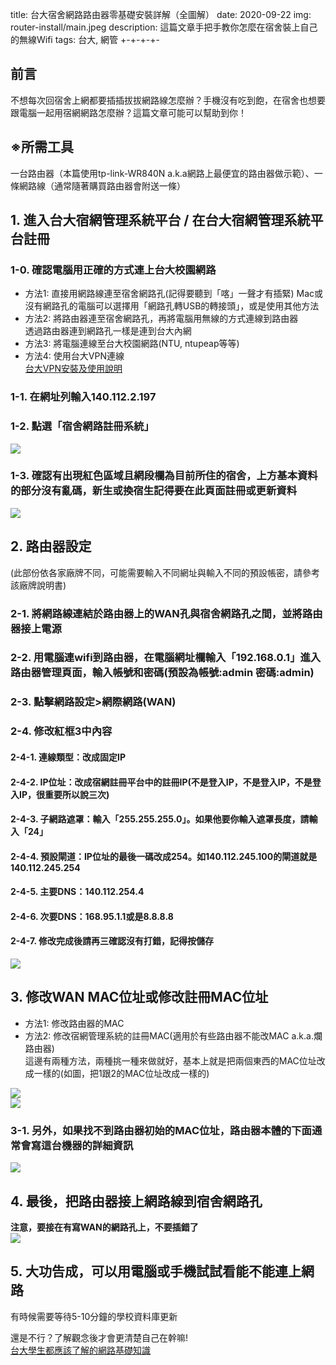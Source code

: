 title: 台大宿舍網路路由器零基礎安裝詳解（全圖解）
date: 2020-09-22
img: router-install/main.jpeg
description: 這篇文章手把手教你怎麼在宿舍裝上自己的無線Wifi
tags: 台大, 網管
+-+-+-+-

## 前言

不想每次回宿舍上網都要插插拔拔網路線怎麼辦？手機沒有吃到飽，在宿舍也想要跟電腦一起用宿網網路怎麼辦？這篇文章可能可以幫助到你！

## ※所需工具

一台路由器（本篇使用tp-link-WR840N a.k.a網路上最便宜的路由器做示範）、一條網路線（通常隨著購買路由器會附送一條）  

## 1. 進入台大宿網管理系統平台 / 在台大宿網管理系統平台註冊

### 1-0. 確認電腦用正確的方式連上台大校園網路

* 方法1: 直接用網路線連至宿舍網路孔(記得要聽到「喀」一聲才有插緊)
Mac或沒有網路孔的電腦可以選擇用「網路孔轉USB的轉接頭」，或是使用其他方法
* 方法2: 將路由器連至宿舍網路孔，再將電腦用無線的方式連線到路由器  
透過路由器連到網路孔一樣是連到台大內網  
* 方法3: 將電腦連線至台大校園網路(NTU, ntupeap等等)
* 方法4: 使用台大VPN連線  
[台大VPN安裝及使用說明](https://ccnet.ntu.edu.tw/vpn/)  

### 1-1. 在網址列輸入140.112.2.197

### 1-2. 點選「宿舍網路註冊系統」

![](https://i.imgur.com/qYmvkmd.jpg)

### 1-3. 確認有出現紅色區域且網段欄為目前所住的宿舍，上方基本資料的部分沒有亂碼，新生或換宿生記得要在此頁面註冊或更新資料

![](https://i.imgur.com/7R6zdC1.png)

## 2. 路由器設定

(此部份依各家廠牌不同，可能需要輸入不同網址與輸入不同的預設帳密，請參考該廠牌說明書)

### 2-1. 將網路線連結於路由器上的WAN孔與宿舍網路孔之間，並將路由器接上電源

### 2-2. 用電腦連wifi到路由器，在電腦網址欄輸入「192.168.0.1」進入路由器管理頁面，輸入帳號和密碼(預設為帳號:admin 密碼:admin)

### 2-3. 點擊網路設定>網際網路(WAN)

### 2-4. 修改紅框3中內容

#### 2-4-1. 連線類型：改成固定IP

#### 2-4-2. IP位址：改成宿網註冊平台中的註冊IP(不是登入IP，不是登入IP，不是登入IP，很重要所以說三次)

#### 2-4-3. 子網路遮罩：輸入「255.255.255.0」。如果他要你輸入遮罩長度，請輸入「24」

#### 2-4-4. 預設閘道：IP位址的最後一碼改成254。如140.112.245.100的閘道就是140.112.245.254

#### 2-4-5. 主要DNS：140.112.254.4

#### 2-4-6. 次要DNS：168.95.1.1或是8.8.8.8

#### 2-4-7. 修改完成後請再三確認沒有打錯，記得按儲存

![](https://i.imgur.com/K7105uB.png)

## 3. 修改WAN MAC位址或修改註冊MAC位址

* 方法1: 修改路由器的MAC
* 方法2: 修改宿網管理系統的註冊MAC(適用於有些路由器不能改MAC a.k.a.爛路由器)  
這邊有兩種方法，兩種挑一種來做就好，基本上就是把兩個東西的MAC位址改成一樣的(如圖，把1跟2的MAC位址改成一樣的)  

![](https://i.imgur.com/KULRrzl.png)  
![](https://i.imgur.com/XPooX1V.png)

### 3-1. 另外，如果找不到路由器初始的MAC位址，路由器本體的下面通常會寫這台機器的詳細資訊

![](https://i.imgur.com/XNkbCCG.png)

## 4. 最後，把路由器接上網路線到宿舍網路孔

**注意，要接在有寫WAN的網路孔上，不要插錯了**  
![](https://i.imgur.com/7x8qgxF.jpg)

## 5. 大功告成，可以用電腦或手機試試看能不能連上網路

有時候需要等待5-10分鐘的學校資料庫更新  

還是不行？了解觀念後才會更清楚自己在幹嘛!  
[台大學生都應該了解的網路基礎知識](post/web-knowledge)
